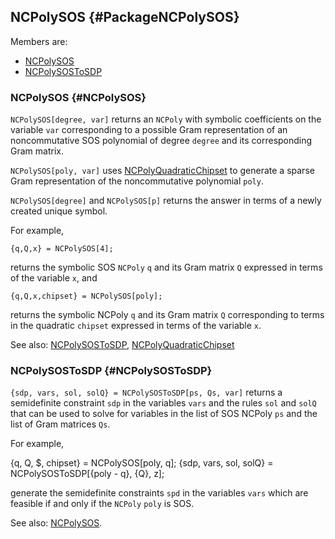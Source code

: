 ## NCPolySOS {#PackageNCPolySOS}

Members are:

* [NCPolySOS](#NCPolySOS)
* [NCPolySOSToSDP](#NCPolySOSToSDP)

### NCPolySOS {#NCPolySOS}

`NCPolySOS[degree, var]` returns an `NCPoly` with symbolic
coefficients on the variable `var` corresponding to a possible Gram
representation of an noncommutative SOS polynomial of degree `degree`
and its corresponding Gram matrix.

`NCPolySOS[poly, var]` uses
[NCPolyQuadraticChipset](#NCPolyQuadraticChipset) to generate a sparse
Gram representation of the noncommutative polynomial `poly`.

`NCPolySOS[degree]` and `NCPolySOS[p]` returns the answer in terms of
a newly created unique symbol.

For example,

    {q,Q,x} = NCPolySOS[4];

returns the symbolic SOS `NCPoly` `q` and its Gram matrix `Q`
expressed in terms of the variable `x`, and

    {q,Q,x,chipset} = NCPolySOS[poly];

returns the symbolic NCPoly `q` and its Gram matrix `Q` corresponding
to terms in the quadratic `chipset` expressed in terms of the variable
`x`.

See also:
[NCPolySOSToSDP](#NCPolySOSToSDP),
[NCPolyQuadraticChipset](#NCPolyQuadraticChipset)

### NCPolySOSToSDP {#NCPolySOSToSDP}

`{sdp, vars, sol, solQ} = NCPolySOSToSDP[ps, Qs, var]` returns a
semidefinite constraint `sdp` in the variables `vars` and the rules
`sol` and `solQ` that can be used to solve for variables in the list
of SOS NCPoly `ps` and the list of Gram matrices `Qs`.

For example,

   {q, Q, $, chipset} = NCPolySOS[poly, q];
   {sdp, vars, sol, solQ} = NCPolySOSToSDP[{poly - q}, {Q}, z];

generate the semidefinite constraints `spd` in the variables `vars`
which are feasible if and only if the `NCPoly` `poly` is SOS.

See also:
[NCPolySOS](#NCPolySOS).
